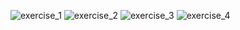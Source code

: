 ![exercise_1](https://github.com/nyckolas-work/hexlet.io/blob/master/exam_4_sql/jpg/1.jpg)
![exercise_2](https://github.com/nyckolas-work/hexlet.io/blob/master/exam_4_sql/jpg/2.jpg)
![exercise_3](https://github.com/nyckolas-work/hexlet.io/blob/master/exam_4_sql/jpg/3.jpg)
![exercise_4](https://github.com/nyckolas-work/hexlet.io/blob/master/exam_4_sql/jpg/4.jpg)